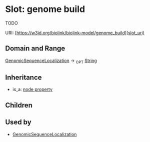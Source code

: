 # Slot: genome build


TODO

URI: [https://w3id.org/biolink/biolink-model/genome_build](slot_uri)
## Domain and Range

[GenomicSequenceLocalization](GenomicSequenceLocalization.md) ->  <sub>OPT</sub> [String](String.md)
## Inheritance

 *  is_a: [node property](node_property.md)
## Children

## Used by

 * [GenomicSequenceLocalization](GenomicSequenceLocalization.md)
